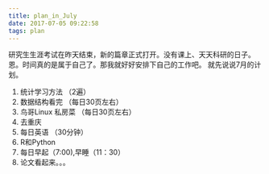 ```yaml
---
title: plan_in_July
date: 2017-07-05 09:22:58
tags: plan
---
```

 
研究生生涯考试在昨天结束，新的篇章正式打开。没有课上、天天科研的日子。恩。时间真的是属于自己了。那我就好好安排下自己的工作吧。
就先说说7月的计划。

1. 统计学习方法 （2遍）
2. 数据结构看完 （每日30页左右）
3. 鸟哥Linux 私房菜 （每日30页左右）
4. 去重庆
5. 每日英语 （30分钟）
6. R和Python
7. 每日早起（7:00),早睡（11：30）
8. 论文看起来。。。
